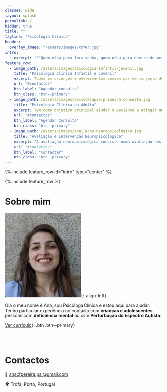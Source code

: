 ```yaml
---
classes: wide
layout: splash
permalink: /
hidden: true
title: ""
tagline: "Psicologia Clínica"
header:
  overlay_image: "/assets/images/cover.jpg"
intro:
  - excerpt: '*"Quem olha para fora sonha, quem olha para dentro desperta."* <br/> - Carl Jung'
feature_row:
  - image_path: /assets/images/psicologia-infantil-juvenil.jpg
    title: "Psicologia Clínica Infantil e Juvenil"
    excerpt: Todas as crianças e adolescentes passam por um conjunto de etapas de desenvolvimento durante as quais vão adquirindo conhecimentos e competências. Por vezes, associado a determinados fatores internos ou externos, alguns desses desenvolvimentos não são adquiridos na sua plenitude e é possível observar-se certos sintomas indicativos da ocorrência de algumas dificuldades no processo de desenvolvimento. É importante a atenção adulta para estes casos, de modo a permitir uma intervenção precoce que possibilite uma rápida ajuda.
    url: "#contactos"
    btn_label: "Agendar consulta"
    btn_class: "btn--primary"
  - image_path: /assets/images/psicoterapia-primeira-consulta.jpg
    title: "Psicologia Clínica do Adulto"
    excerpt: Tem como objetivo principal ajudar o paciente a atingir um estado de bem-estar emocional, autoconhecimento e de autocompetência de forma a que este consiga definir e perseguir os seus objetivos. Através do autoconhecimento o paciente é convidado a entender a forma como se comporta, as suas próprias emoções e pensamentos, a identificar padrões comportamentais e bloqueios e a descobrir que estratégias correspondem e ajudam a resolver as suas necessidades pessoais e, assim, atingir o bem-estar e a felicidade.
    url: "#contactos"
    btn_label: "Agendar Consulta"
    btn_class: "btn--primary"
  - image_path: /assets/images/avaliacao-neuropsicologica.jpg
    title: "Avaliação e Intervenção Neuropsicológica"
    excerpt: "A avaliação neuropsicológica consiste numa avaliação das funções cognitivas globais do indivíduo. Com base nos resultados dessa avaliação é efetuado um plano de intervenção adequado às necessidades individuais.
    url: "#contactos"
    btn_label: "Contactar"
    btn_class: "btn--primary"
---
```


{% include feature_row id="intro" type="center" %}

{% include feature_row %}


# Sobre mim

![Ana Pereira - Psicóloga clínica](assets/images/profile.png){: .align-left}

Olá o meu nome é Ana, sou Psicóloga Clínica e estou aqui para ajudar. Tenho particular experiência no contacto com **crianças e adolescentes**, pessoas com **deficiência mental** ou com **Perturbação do Espectro Autista**.


[Ver currículo](./resume){: .btn .btn--primary}

<br />
<br />


# Contactos

📧 anacfpereira.psi@gmail.com

🌍 Trofa, Porto, Portugal
